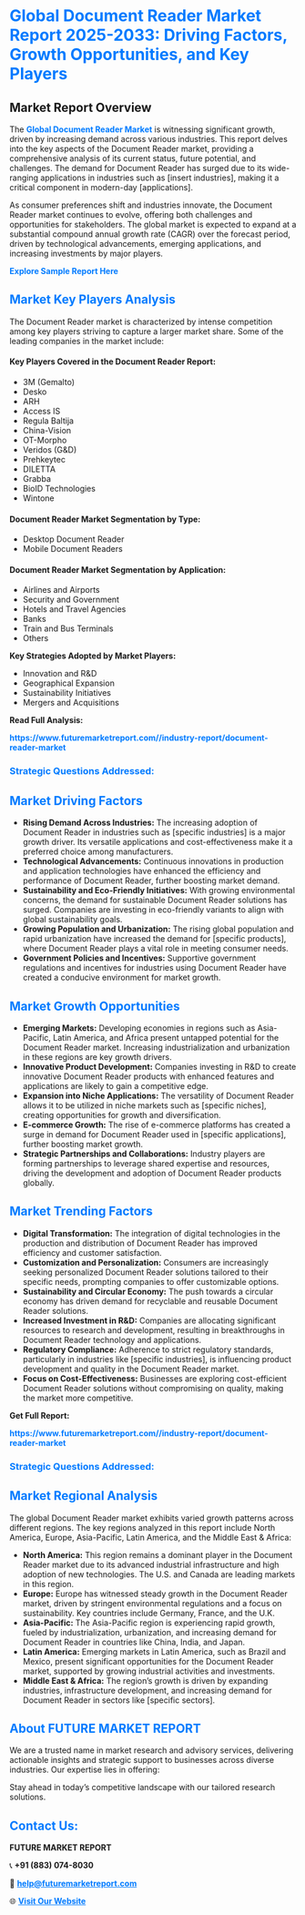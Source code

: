 <h1 style="color: #007BFF;">Global Document Reader Market Report 2025-2033: Driving Factors, Growth Opportunities, and Key Players</h1>

<section id="overview">
<h2>Market Report Overview</h2>
<p>The <a href="https://www.futuremarketreport.com//industry-report/document-reader-market" style="color: #007BFF; text-decoration: none;"><strong>Global Document Reader Market</strong></a> is witnessing significant growth, driven by increasing demand across various industries. This report delves into the key aspects of the Document Reader market, providing a comprehensive analysis of its current status, future potential, and challenges. The demand for Document Reader has surged due to its wide-ranging applications in industries such as [insert industries], making it a critical component in modern-day [applications].</p>
<p>As consumer preferences shift and industries innovate, the Document Reader market continues to evolve, offering both challenges and opportunities for stakeholders. The global market is expected to expand at a substantial compound annual growth rate (CAGR) over the forecast period, driven by technological advancements, emerging applications, and increasing investments by major players.</p>
</section>

<section id="overview">
<p><a href="https://www.futuremarketreport.com//request-sample/reportId=85041" style="color: #007BFF; text-decoration: none;"><strong>Explore Sample Report Here</strong></a></p>
</section>

<section id="key-players">
<h2 style="color: #007BFF;">Market Key Players Analysis</h2>
<p>The Document Reader market is characterized by intense competition among key players striving to capture a larger market share. Some of the leading companies in the market include:</p>
<h4>Key Players Covered in the Document Reader Report:</h4>
<ul><li>3M (Gemalto)</li><li>Desko</li><li>ARH</li><li>Access IS</li><li>Regula Baltija</li><li>China-Vision</li><li>OT-Morpho</li><li>Veridos (G&amp;D)</li><li>Prehkeytec</li><li>DILETTA</li><li>Grabba</li><li>BioID Technologies</li><li>Wintone</li></ul>
<h4>Document Reader Market Segmentation by Type:</h4>
<ul><li>Desktop Document Reader</li><li>Mobile Document Readers</li></ul>

<h4>Document Reader Market Segmentation by Application:</h4>
<ul><li>Airlines and Airports</li><li>Security and Government</li><li>Hotels and Travel Agencies</li><li>Banks</li><li>Train and Bus Terminals</li><li>Others</li></ul>
<p><strong>Key Strategies Adopted by Market Players:</strong></p>
<ul>
<li>Innovation and R&D</li>
<li>Geographical Expansion</li>
<li>Sustainability Initiatives</li>
<li>Mergers and Acquisitions</li>
</ul>
</section>

<section>
<p><strong>Read Full Analysis: </strong></p><a href="https://www.futuremarketreport.com//industry-report/document-reader-market" style="color: #007BFF; text-decoration: none;"><strong>https://www.futuremarketreport.com//industry-report/document-reader-market</strong></a>
<h3 style="color: #007BFF;">Strategic Questions Addressed:</h3>
</section>

<section id="driving-factors">
<h2 style="color: #007BFF;">Market Driving Factors</h2>
<ul>
<li><strong>Rising Demand Across Industries:</strong> The increasing adoption of Document Reader in industries such as [specific industries] is a major growth driver. Its versatile applications and cost-effectiveness make it a preferred choice among manufacturers.</li>
<li><strong>Technological Advancements:</strong> Continuous innovations in production and application technologies have enhanced the efficiency and performance of Document Reader, further boosting market demand.</li>
<li><strong>Sustainability and Eco-Friendly Initiatives:</strong> With growing environmental concerns, the demand for sustainable Document Reader solutions has surged. Companies are investing in eco-friendly variants to align with global sustainability goals.</li>
<li><strong>Growing Population and Urbanization:</strong> The rising global population and rapid urbanization have increased the demand for [specific products], where Document Reader plays a vital role in meeting consumer needs.</li>
<li><strong>Government Policies and Incentives:</strong> Supportive government regulations and incentives for industries using Document Reader have created a conducive environment for market growth.</li>
</ul>
</section>

<section id="growth-opportunities">
<h2 style="color: #007BFF;">Market Growth Opportunities</h2>
<ul>
<li><strong>Emerging Markets:</strong> Developing economies in regions such as Asia-Pacific, Latin America, and Africa present untapped potential for the Document Reader market. Increasing industrialization and urbanization in these regions are key growth drivers.</li>
<li><strong>Innovative Product Development:</strong> Companies investing in R&D to create innovative Document Reader products with enhanced features and applications are likely to gain a competitive edge.</li>
<li><strong>Expansion into Niche Applications:</strong> The versatility of Document Reader allows it to be utilized in niche markets such as [specific niches], creating opportunities for growth and diversification.</li>
<li><strong>E-commerce Growth:</strong> The rise of e-commerce platforms has created a surge in demand for Document Reader used in [specific applications], further boosting market growth.</li>
<li><strong>Strategic Partnerships and Collaborations:</strong> Industry players are forming partnerships to leverage shared expertise and resources, driving the development and adoption of Document Reader products globally.</li>
</ul>
</section>

<section id="trending-factors">
<h2 style="color: #007BFF;">Market Trending Factors</h2>
<ul>
<li><strong>Digital Transformation:</strong> The integration of digital technologies in the production and distribution of Document Reader has improved efficiency and customer satisfaction.</li>
<li><strong>Customization and Personalization:</strong> Consumers are increasingly seeking personalized Document Reader solutions tailored to their specific needs, prompting companies to offer customizable options.</li>
<li><strong>Sustainability and Circular Economy:</strong> The push towards a circular economy has driven demand for recyclable and reusable Document Reader solutions.</li>
<li><strong>Increased Investment in R&D:</strong> Companies are allocating significant resources to research and development, resulting in breakthroughs in Document Reader technology and applications.</li>
<li><strong>Regulatory Compliance:</strong> Adherence to strict regulatory standards, particularly in industries like [specific industries], is influencing product development and quality in the Document Reader market.</li>
<li><strong>Focus on Cost-Effectiveness:</strong> Businesses are exploring cost-efficient Document Reader solutions without compromising on quality, making the market more competitive.</li>
</ul>
</section>

<section>
<p><strong>Get Full Report: </strong></p><a href="https://www.futuremarketreport.com//industry-report/document-reader-market" style="color: #007BFF; text-decoration: none;"><strong>https://www.futuremarketreport.com//industry-report/document-reader-market</strong></a>
<h3 style="color: #007BFF;">Strategic Questions Addressed:</h3>
</section>


<section id="regional-analysis">
<h2 style="color: #007BFF;">Market Regional Analysis</h2>
<p>The global Document Reader market exhibits varied growth patterns across different regions. The key regions analyzed in this report include North America, Europe, Asia-Pacific, Latin America, and the Middle East & Africa:</p>
<ul>
<li><strong>North America:</strong> This region remains a dominant player in the Document Reader market due to its advanced industrial infrastructure and high adoption of new technologies. The U.S. and Canada are leading markets in this region.</li>
<li><strong>Europe:</strong> Europe has witnessed steady growth in the Document Reader market, driven by stringent environmental regulations and a focus on sustainability. Key countries include Germany, France, and the U.K.</li>
<li><strong>Asia-Pacific:</strong> The Asia-Pacific region is experiencing rapid growth, fueled by industrialization, urbanization, and increasing demand for Document Reader in countries like China, India, and Japan.</li>
<li><strong>Latin America:</strong> Emerging markets in Latin America, such as Brazil and Mexico, present significant opportunities for the Document Reader market, supported by growing industrial activities and investments.</li>
<li><strong>Middle East & Africa:</strong> The region’s growth is driven by expanding industries, infrastructure development, and increasing demand for Document Reader in sectors like [specific sectors].</li>
</ul>
</section>

<footer>
<h2 style="color: #007BFF;">About FUTURE MARKET REPORT</h2>
<p>We are a trusted name in market research and advisory services, delivering actionable insights and strategic support to businesses across diverse industries. Our expertise lies in offering:</p>

<p>Stay ahead in today’s competitive landscape with our tailored research solutions.</p>

<h2 style="color: #007BFF;">Contact Us:</h2>
<p><strong>FUTURE MARKET REPORT</strong></p>
<p>📞 <strong>+91 (883) 074-8030</strong></p>
<p>📧 <strong><a href="mailto:help@futuremarketreport.com" style="color: #007BFF;">help@futuremarketreport.com</a></strong></p>
<p>🌐 <strong><a href="https://www.futuremarketreport.com/" style="color: #007BFF;">Visit Our Website</a></strong></p>
</footer>